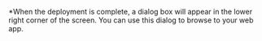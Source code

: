 *When the deployment is complete, a dialog box will appear in the lower right corner of the screen.  You can use this dialog to browse to your web app.